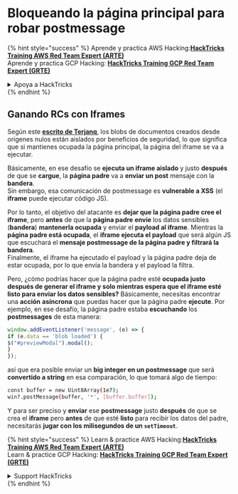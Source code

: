 # Bloqueando la página principal para robar postmessage

{% hint style="success" %}
Aprende y practica AWS Hacking:<img src="/.gitbook/assets/arte.png" alt="" data-size="line">[**HackTricks Training AWS Red Team Expert (ARTE)**](https://training.hacktricks.xyz/courses/arte)<img src="/.gitbook/assets/arte.png" alt="" data-size="line">\
Aprende y practica GCP Hacking: <img src="/.gitbook/assets/grte.png" alt="" data-size="line">[**HackTricks Training GCP Red Team Expert (GRTE)**<img src="/.gitbook/assets/grte.png" alt="" data-size="line">](https://training.hacktricks.xyz/courses/grte)

<details>

<summary>Apoya a HackTricks</summary>

* Revisa los [**planes de suscripción**](https://github.com/sponsors/carlospolop)!
* **Únete al** 💬 [**grupo de Discord**](https://discord.gg/hRep4RUj7f) o al [**grupo de telegram**](https://t.me/peass) o **síguenos** en **Twitter** 🐦 [**@hacktricks\_live**](https://twitter.com/hacktricks\_live)**.**
* **Comparte trucos de hacking enviando PRs a los** [**HackTricks**](https://github.com/carlospolop/hacktricks) y [**HackTricks Cloud**](https://github.com/carlospolop/hacktricks-cloud) repos de github.

</details>
{% endhint %}

## Ganando RCs con Iframes

Según este [**escrito de Terjanq**](https://gist.github.com/terjanq/7c1a71b83db5e02253c218765f96a710), los blobs de documentos creados desde orígenes nulos están aislados por beneficios de seguridad, lo que significa que si mantienes ocupada la página principal, la página del iframe se va a ejecutar.

Básicamente, en ese desafío se **ejecuta un iframe aislado** y justo **después** de que se **cargue**, la **página padre** va a **enviar un post** mensaje con la **bandera**.\
Sin embargo, esa comunicación de postmessage es **vulnerable a XSS** (el **iframe** puede ejecutar código JS).

Por lo tanto, el objetivo del atacante es **dejar que la página padre cree el iframe**, pero **antes** de que la **página padre** **envíe** los datos sensibles (**bandera**) **mantenerla ocupada** y enviar el **payload al iframe**. Mientras la **página padre está ocupada**, el **iframe ejecuta el payload** que será algún JS que escuchará el **mensaje postmessage de la página padre y filtrará la bandera**.\
Finalmente, el iframe ha ejecutado el payload y la página padre deja de estar ocupada, por lo que envía la bandera y el payload la filtra.

Pero, ¿cómo podrías hacer que la página padre esté **ocupada justo después de generar el iframe y solo mientras espera que el iframe esté listo para enviar los datos sensibles?** Básicamente, necesitas encontrar una **acción** **asíncrona** que puedas hacer que la página padre **ejecute**. Por ejemplo, en ese desafío, la página padre estaba **escuchando** los **postmessages** de esta manera:
```javascript
window.addEventListener('message', (e) => {
if (e.data == 'blob loaded') {
$("#previewModal").modal();
}
});
```
así que era posible enviar un **big integer en un postmessage** que será **convertido a string** en esa comparación, lo que tomará algo de tiempo:
```bash
const buffer = new Uint8Array(1e7);
win?.postMessage(buffer, '*', [buffer.buffer]);
```
Y para ser preciso y **enviar** ese **postmessage** justo **después** de que se crea el **iframe** pero **antes** de que esté **listo** para recibir los datos del padre, necesitarás **jugar con los milisegundos de un `setTimeout`**.

{% hint style="success" %}
Learn & practice AWS Hacking:<img src="/.gitbook/assets/arte.png" alt="" data-size="line">[**HackTricks Training AWS Red Team Expert (ARTE)**](https://training.hacktricks.xyz/courses/arte)<img src="/.gitbook/assets/arte.png" alt="" data-size="line">\
Learn & practice GCP Hacking: <img src="/.gitbook/assets/grte.png" alt="" data-size="line">[**HackTricks Training GCP Red Team Expert (GRTE)**<img src="/.gitbook/assets/grte.png" alt="" data-size="line">](https://training.hacktricks.xyz/courses/grte)

<details>

<summary>Support HackTricks</summary>

* Check the [**subscription plans**](https://github.com/sponsors/carlospolop)!
* **Join the** 💬 [**Discord group**](https://discord.gg/hRep4RUj7f) or the [**telegram group**](https://t.me/peass) or **follow** us on **Twitter** 🐦 [**@hacktricks\_live**](https://twitter.com/hacktricks\_live)**.**
* **Share hacking tricks by submitting PRs to the** [**HackTricks**](https://github.com/carlospolop/hacktricks) and [**HackTricks Cloud**](https://github.com/carlospolop/hacktricks-cloud) github repos.

</details>
{% endhint %}
